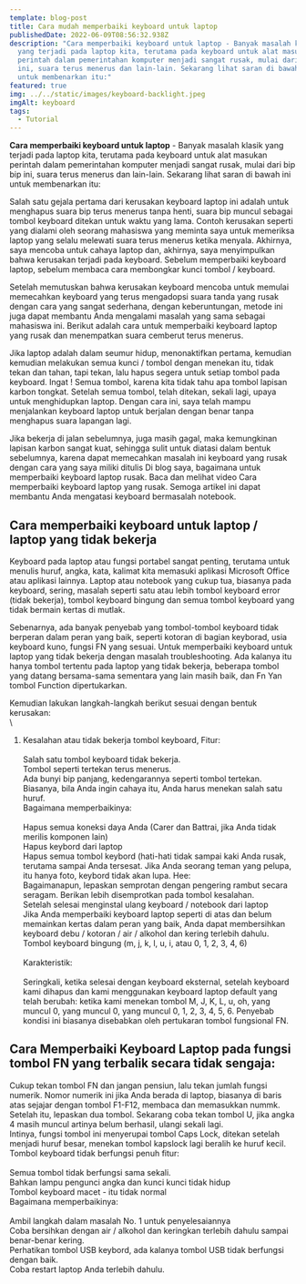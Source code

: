 ```yaml
---
template: blog-post
title: Cara mudah memperbaiki keyboard untuk laptop
publishedDate: 2022-06-09T08:56:32.938Z
description: "Cara memperbaiki keyboard untuk laptop - Banyak masalah klasik
  yang terjadi pada laptop kita, terutama pada keyboard untuk alat masukan
  perintah dalam pemerintahan komputer menjadi sangat rusak, mulai dari bip bip
  ini, suara terus menerus dan lain-lain. Sekarang lihat saran di bawah ini
  untuk membenarkan itu:"
featured: true
img: ../../static/images/keyboard-backlight.jpeg
imgAlt: keyboard
tags:
  - Tutorial
---
```

<!--StartFragment-->

**Cara memperbaiki keyboard untuk laptop** - Banyak masalah klasik yang terjadi pada laptop kita, terutama pada keyboard untuk alat masukan perintah dalam pemerintahan komputer menjadi sangat rusak, mulai dari bip bip ini, suara terus menerus dan lain-lain. Sekarang lihat saran di bawah ini untuk membenarkan itu:

Salah satu gejala pertama dari kerusakan keyboard laptop ini adalah untuk menghapus suara bip terus menerus tanpa henti, suara bip muncul sebagai tombol keyboard ditekan untuk waktu yang lama. Contoh kerusakan seperti yang dialami oleh seorang mahasiswa yang meminta saya untuk memeriksa laptop yang selalu melewati suara terus menerus ketika menyala. Akhirnya, saya mencoba untuk cahaya laptop dan, akhirnya, saya menyimpulkan bahwa kerusakan terjadi pada keyboard. Sebelum memperbaiki keyboard laptop, sebelum membaca cara membongkar kunci tombol / keyboard.

Setelah memutuskan bahwa kerusakan keyboard mencoba untuk memulai memecahkan keyboard yang terus mengadopsi suara tanda yang rusak dengan cara yang sangat sederhana, dengan keberuntungan, metode ini juga dapat membantu Anda mengalami masalah yang sama sebagai mahasiswa ini. Berikut adalah cara untuk memperbaiki keyboard laptop yang rusak dan menempatkan suara cemberut terus menerus.

Jika laptop adalah dalam seumur hidup, menonaktifkan pertama, kemudian kemudian melakukan semua kunci / tombol dengan menekan itu, tidak tekan dan tahan, tapi tekan, lalu hapus segera untuk setiap tombol pada keyboard. Ingat ! Semua tombol, karena kita tidak tahu apa tombol lapisan karbon tongkat. Setelah semua tombol, telah ditekan, sekali lagi, upaya untuk menghidupkan laptop. Dengan cara ini, saya telah mampu menjalankan keyboard laptop untuk berjalan dengan benar tanpa menghapus suara lapangan lagi.

Jika bekerja di jalan sebelumnya, juga masih gagal, maka kemungkinan lapisan karbon sangat kuat, sehingga sulit untuk diatasi dalam bentuk sebelumnya, karena dapat memecahkan masalah ini keyboard yang rusak dengan cara yang saya miliki ditulis Di blog saya, bagaimana untuk memperbaiki keyboard laptop rusak. Baca dan melihat video Cara memperbaiki keyboard laptop yang rusak. Semoga artikel ini dapat membantu Anda mengatasi keyboard bermasalah notebook.

## Cara memperbaiki keyboard untuk laptop / laptop yang tidak bekerja

Keyboard pada laptop atau fungsi portabel sangat penting, terutama untuk menulis huruf, angka, kata, kalimat kita memasuki aplikasi Microsoft Office atau aplikasi lainnya. Laptop atau notebook yang cukup tua, biasanya pada keyboard, sering, masalah seperti satu atau lebih tombol keyboard error (tidak bekerja), tombol keyboard bingung dan semua tombol keyboard yang tidak bermain kertas di mutlak.

Sebenarnya, ada banyak penyebab yang tombol-tombol keyboard tidak berperan dalam peran yang baik, seperti kotoran di bagian keyborad, usia keyboard kuno, fungsi FN yang sesuai. Untuk memperbaiki keyboard untuk laptop yang tidak bekerja dengan masalah troubleshooting. Ada kalanya itu hanya tombol tertentu pada laptop yang tidak bekerja, beberapa tombol yang datang bersama-sama sementara yang lain masih baik, dan Fn Yan tombol Function dipertukarkan.

Kemudian lakukan langkah-langkah berikut sesuai dengan bentuk kerusakan:\
\
1. Kesalahan atau tidak bekerja tombol keyboard, Fitur:\
\
Salah satu tombol keyboard tidak bekerja.\
Tombol seperti tertekan terus menerus.\
Ada bunyi bip panjang, kedengarannya seperti tombol tertekan.\
Biasanya, bila Anda ingin cahaya itu, Anda harus menekan salah satu huruf.\
Bagaimana memperbaikinya:\
\
Hapus semua koneksi daya Anda (Carer dan Battrai, jika Anda tidak merilis komponen lain)\
Hapus keybord dari laptop\
Hapus semua tombol keybord (hati-hati tidak sampai kaki Anda rusak, terutama sampai Anda tersesat. Jika Anda seorang teman yang pelupa, itu hanya foto, keybord tidak akan lupa. Hee:\
Bagaimanapun, lepaskan semprotan dengan pengering rambut secara seragam. Berikan lebih disemprotkan pada tombol kesalahan.\
Setelah selesai menginstal ulang keyboard / notebook dari laptop\
Jika Anda memperbaiki keyboard laptop seperti di atas dan belum memainkan kertas dalam peran yang baik, Anda dapat membersihkan keyboard debu / kotoran / air / alkohol dan kering terlebih dahulu.\
Tombol keyboard bingung (m, j, k, l, u, i, atau 0, 1, 2, 3, 4, 6)\
\
Karakteristik:\
\
Seringkali, ketika selesai dengan keyboard eksternal, setelah keyboard kami dihapus dan kami menggunakan keyboard laptop default yang telah berubah: ketika kami menekan tombol M, J, K, L, u, oh, yang muncul 0, yang muncul 0, yang muncul 0, 1, 2, 3, 4, 5, 6. Penyebab kondisi ini biasanya disebabkan oleh pertukaran tombol fungsional FN.

## Cara Memperbaiki Keyboard Laptop pada fungsi tombol FN yang terbalik secara tidak sengaja: 

Cukup tekan tombol FN dan jangan pensiun, lalu tekan jumlah fungsi numerik. Nomor numerik ini jika Anda berada di laptop, biasanya di baris atas sejajar dengan tombol F1-F12, membaca dan memasukkan nummk.\
Setelah itu, lepaskan dua tombol. Sekarang coba tekan tombol U, jika angka 4 masih muncul artinya belum berhasil, ulangi sekali lagi.\
Intinya, fungsi tombol ini menyerupai tombol Caps Lock, ditekan setelah menjadi huruf besar, menekan tombol kapslock lagi beralih ke huruf kecil.\
Tombol keyboard tidak berfungsi penuh fitur:\
\
Semua tombol tidak berfungsi sama sekali.\
Bahkan lampu pengunci angka dan kunci kunci tidak hidup\
Tombol keyboard macet - itu tidak normal\
Bagaimana memperbaikinya:\
\
Ambil langkah dalam masalah No. 1 untuk penyelesaiannya\
Coba bersihkan dengan air / alkohol dan keringkan terlebih dahulu sampai benar-benar kering.\
Perhatikan tombol USB keybord, ada kalanya tombol USB tidak berfungsi dengan baik.\
Coba restart laptop Anda terlebih dahulu.

<!--EndFragment-->